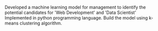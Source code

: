 Developed a machine learning model for management to identify the potential candidates for 'Web Development' and 'Data Scientist'
Implemented in python programming language.
Build the model using k-means clustering algorithm.

